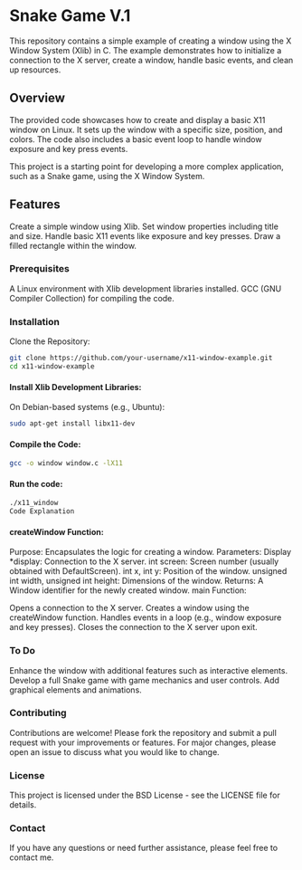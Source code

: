 # Snake Game V.1
This repository contains a simple example of creating a window using the X Window System (Xlib) in C. The example demonstrates how to initialize a connection to the X server, create a window, handle basic events, and clean up resources.

## Overview
The provided code showcases how to create and display a basic X11 window on Linux. It sets up the window with a specific size, position, and colors. The code also includes a basic event loop to handle window exposure and key press events.

This project is a starting point for developing a more complex application, such as a Snake game, using the X Window System.

## Features
Create a simple window using Xlib.
Set window properties including title and size.
Handle basic X11 events like exposure and key presses.
Draw a filled rectangle within the window.

### Prerequisites
A Linux environment with Xlib development libraries installed.
GCC (GNU Compiler Collection) for compiling the code.
### Installation
Clone the Repository:

```sh
git clone https://github.com/your-username/x11-window-example.git
cd x11-window-example
```

#### Install Xlib Development Libraries:

On Debian-based systems (e.g., Ubuntu):

```sh
sudo apt-get install libx11-dev
```

#### Compile the Code:

```sh
gcc -o window window.c -lX11
```
#### Run the code:
```sh
./x11_window
Code Explanation
```

#### createWindow Function:

Purpose: Encapsulates the logic for creating a window.
Parameters:
Display *display: Connection to the X server.
int screen: Screen number (usually obtained with DefaultScreen).
int x, int y: Position of the window.
unsigned int width, unsigned int height: Dimensions of the window.
Returns: A Window identifier for the newly created window.
main Function:

Opens a connection to the X server.
Creates a window using the createWindow function.
Handles events in a loop (e.g., window exposure and key presses).
Closes the connection to the X server upon exit.

### To Do
Enhance the window with additional features such as interactive elements.
Develop a full Snake game with game mechanics and user controls.
Add graphical elements and animations.

### Contributing
Contributions are welcome! Please fork the repository and submit a pull request with your improvements or features. For major changes, please open an issue to discuss what you would like to change.

### License
This project is licensed under the BSD License - see the LICENSE file for details.

### Contact
If you have any questions or need further assistance, please feel free to contact me.
